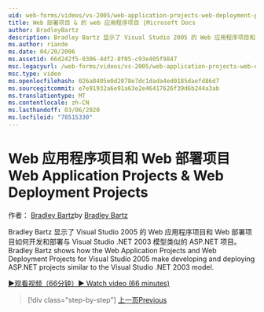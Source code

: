 ```yaml
---
uid: web-forms/videos/vs-2005/web-application-projects-web-deployment-projects
title: Web 部署项目 & 的 web 应用程序项目 |Microsoft Docs
author: BradleyBartz
description: Bradley Bartz 显示了 Visual Studio 2005 的 Web 应用程序项目和 Web 部署项目如何开发和部署 ASP.NET 项目 simila 。
ms.author: riande
ms.date: 04/20/2006
ms.assetid: 66d242f5-0306-4df2-8f05-c93e405f9847
msc.legacyurl: /web-forms/videos/vs-2005/web-application-projects-web-deployment-projects
msc.type: video
ms.openlocfilehash: 026a8405e0d2078e7dc1dada4ed0185daefd86d7
ms.sourcegitcommit: e7e91932a6e91a63e2e46417626f39d6b244a3ab
ms.translationtype: MT
ms.contentlocale: zh-CN
ms.lasthandoff: 03/06/2020
ms.locfileid: "78515330"
---
```

# <a name="web-application-projects--web-deployment-projects"></a><span data-ttu-id="e79f3-103">Web 应用程序项目和 Web 部署项目</span><span class="sxs-lookup"><span data-stu-id="e79f3-103">Web Application Projects & Web Deployment Projects</span></span>

<span data-ttu-id="e79f3-104">作者： [Bradley Bartz](https://github.com/BradleyBartz)</span><span class="sxs-lookup"><span data-stu-id="e79f3-104">by [Bradley Bartz](https://github.com/BradleyBartz)</span></span>

<span data-ttu-id="e79f3-105">Bradley Bartz 显示了 Visual Studio 2005 的 Web 应用程序项目和 Web 部署项目如何开发和部署与 Visual Studio .NET 2003 模型类似的 ASP.NET 项目。</span><span class="sxs-lookup"><span data-stu-id="e79f3-105">Bradley Bartz shows how the Web Application Projects and Web Deployment Projects for Visual Studio 2005 make developing and deploying ASP.NET projects similar to the Visual Studio .NET 2003 model.</span></span>

[<span data-ttu-id="e79f3-106">&#9654;观看视频（66分钟）</span><span class="sxs-lookup"><span data-stu-id="e79f3-106">&#9654; Watch video (66 minutes)</span></span>](https://channel9.msdn.com/Blogs/ASP-NET-Site-Videos/web-application-projects-web-deployment-projects)

> [!div class="step-by-step"]
> [<span data-ttu-id="e79f3-107">上一页</span><span class="sxs-lookup"><span data-stu-id="e79f3-107">Previous</span></span>](web-deployment-projects.md)

